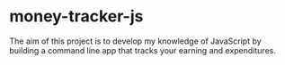 # money-tracker-js

The aim of this project is to develop my knowledge of JavaScript by building a command line app that tracks your earning and expenditures.
